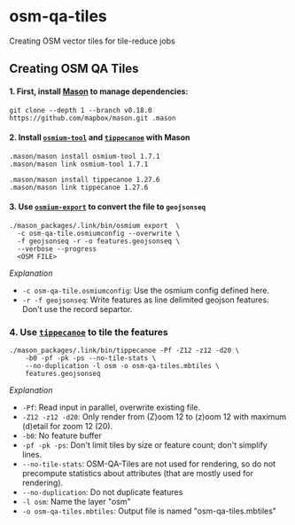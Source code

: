 # osm-qa-tiles
Creating OSM vector tiles for tile-reduce jobs


## Creating OSM QA Tiles

#### 1. First, install [Mason](//github.com/mapbox/mason) to manage dependencies:

```
git clone --depth 1 --branch v0.18.0 https://github.com/mapbox/mason.git .mason
```

#### 2. Install [`osmium-tool`](//osmcode.org/osmium-tool/) and [`tippecanoe`](//github.com/mapbox/tippecanoe) with Mason

```
.mason/mason install osmium-tool 1.7.1
.mason/mason link osmium-tool 1.7.1

.mason/mason install tippecanoe 1.27.6
.mason/mason link tippecanoe 1.27.6
```

#### 3. Use [`osmium-export`](//osmcode.org/osmium-tool/) to convert the file to `geojsonseq`

```
./mason_packages/.link/bin/osmium export  \
  -c osm-qa-tile.osmiumconfig --overwrite \
  -f geojsonseq -r -o features.geojsonseq \
  --verbose --progress
  <OSM FILE>
```

_Explanation_

 - `-c osm-qa-tile.osmiumconfig`: Use the osmium config defined here.
 - `-r -f geojsonseq`: Write features as line delimited geojson features. Don't use the record separtor.


### 4. Use [`tippecanoe`](//github.com/mapbox/tippecanoe) to tile the features

```
./mason_packages/.link/bin/tippecanoe -Pf -Z12 -z12 -d20 \
	-b0 -pf -pk -ps --no-tile-stats \
	--no-duplication -l osm -o osm-qa-tiles.mbtiles \
	features.geojsonseq 
```

_Explanation_

 - `-Pf`: Read input in parallel, overwrite existing file.
 - `-Z12 -z12 -d20`: Only render from (Z)oom 12 to (z)oom 12 with maximum (d)etail for zoom 12 (20).
 - `-b0`: No feature buffer 
 - `-pf -pk -ps`:  Don't limit tiles by size or feature count; don't simplify lines.
 - `--no-tile-stats`: OSM-QA-Tiles are not used for rendering, so do not precompute statistics about attributes (that are mostly used for rendering). 
 - `--no-duplication`: Do not duplicate features 
 - `-l osm`: Name the layer "osm"
 - `-o osm-qa-tiles.mbtiles`: Output file is named "osm-qa-tiles.mbtiles"
